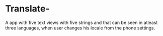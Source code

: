 # Translate- 

A app with five text views with five strings and that can be seen in atleast three languages, when user changes his locale from the phone settings.
